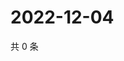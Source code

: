 # 2022-12-04

共 0 条

<!-- BEGIN WEIBO -->
<!-- 最后更新时间 Sun Dec 04 2022 01:00:49 GMT+0800 (China Standard Time) -->

<!-- END WEIBO -->
